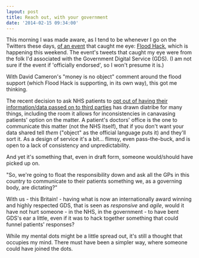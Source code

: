 ```yaml
---
layout: post
title: Reach out, with your government
date: '2014-02-15 09:34:00'
---
```


This morning I was made aware, as I tend to be whenever I go on the Twitters these days, [of an event](https://twitter.com/psd/status/434615703916662784) that caught me eye: [Flood Hack](https://www.eventbrite.co.uk/e/flood-hack-appeal-tickets-8102754557), which is happening this weekend. The event's tweets that caught my eye were from the folk I'd associated with the Government Digital Service (GDS). (I am not sure if the event if 'officially endorsed', so I won't presume it is.)

With David Cameron's "money is no object" comment around the flood support (which Flood Hack is supporting, in its own way), this got me thinking.

The recent decision to ask NHS patients to [opt out of having their information/data passed on to third parties](http://www.nhs.uk/NHSEngland/thenhs/records/healthrecords/Pages/care-data.aspx) has drawn diatribe for many things, including the room it allows for inconsistencies in canavasing patients' option on the matter. A patient's doctors' office  is the one to communicate this matter (not the NHS itself), that if you don't want your data shared tell *them* ("object" as the official language puts it) and they'll sort it. As a design of service it's a bit... flimsy, even pass-the-buck, and is open to a lack of consistency and unpredictability.

And yet it's something that, even in draft form, someone would/should have picked up on. 

"So, we're going to float the responsibility down and ask all the GPs in this country to communicate to their patients something we, as a governing body, are dictating?"

With us - this Britain! - having what is now an internationally award winning and highly respected GDS, that is seen as *responsive* and *agile*, would it have not hurt someone - in the NHS, in the government - to have bent GDS's ear a little, even if it was to hack together something that could funnel patients' responses?

While my mental dots might be a little spread out, it's still a thought that occupies my mind. There must have been a simpler way, where someone could have joined the dots.